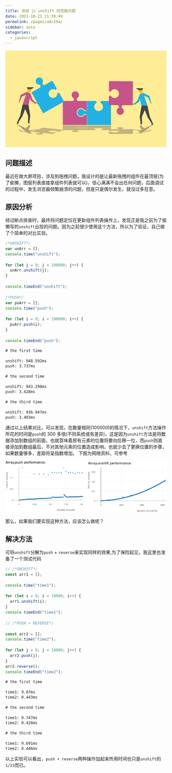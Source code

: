 ```yaml
---
title: 说说 js unshift 的性能问题
date: 2022-10-23 21:39:49
permalink: /pages/adc19a/
sidebar: auto
categories:
  - javascript
---
```

![性能对比图](../../../.vuepress/public/post/share/javascript/array-unshift-performance/js-arr-unshift-push.jpeg)


## 问题描述

最近在做大屏项目，涉及到拖拽问题，我设计的是让最新拖拽的组件在最顶层(为了偷懒，图层列表直接拿组件列表就可以)，信心满满不会出任何问题，后面调试的过程中，发生浏览器频繁崩溃的问题，但是只是偶尔发生，就没过多在意。

## 原因分析

经过断点排查时，最终将问题定位在更新组件列表操作上，发现正是我之前为了偷懒写的`unshift`出现的问题。因为之前很少使用这个方法，所以为了验证，自己做了个简单的对比实验。

```js
/*UNSHIFT*/
var unArr = [];
console.time("unshift");

for (let j = 0; j < 100000; j++) {
  unArr.unshift(j);
}

console.timeEnd("unshift");

/*PUSH*/
var puArr = [];
console.time("push");

for (let i = 0; i < 100000; i++) {
  puArr.push(i);
}

console.timeEnd("push");
```

```shell
# the first time

unshift: 948.592ms
push: 3.737ms

# the second time

unshift: 943.298ms
push: 3.428ms

# the third time

unshift: 936.947ms
push: 3.403ms
```

通过以上结果对比，可以发现，在数量相同(100000)的情况下，`unshift`方法操作所花的时间是`push`的 300 多倍(不同系统或有差异)，这是因为`unshift`方法是将数据添加到数组的前面，也就意味着原有元素的位置将要向后移一位，而`push`则直接添加到数组最后，不对其他元素的位置造成影响，也就少去了更换位置的步骤，如果数量够多，差距将呈指数增加。
下图为网络资料，可参考

![问题图片](../../../.vuepress/public/post/share/javascript/array-unshift-performance/unshift-push-performance.jpeg)

那么，如果我们要实现这种方法，应该怎么做呢？

## 解决方法

可将`unshift`分解为`push` + `reverse`来实现同样的效果,为了保险起见，我这里也准备了一个测试代码

```js
// /*UNSHIFT*/
const arr1 = [];

console.time("time1");

for (let i = 0; i < 10000; i++) {
  arr1.unshift(i);
}
console.timeEnd("time1");

// /*PUSH + REVERSE*/

const arr2 = [];
console.time("time2");

for (let j = 0; j < 10000; j++) {
  arr2.push(j);
}
arr2.reverse();
console.timeEnd("time2");
```

```shell
# the first time

time1: 9.87ms
time2: 0.443ms

# the second time

time1: 9.747ms
time2: 0.428ms

# the third time

time1: 9.691ms
time2: 0.446ms
```

以上实验可以看出，`push + reverse`两种操作加起来所用时间也只是`unshift`的`1/22`而已。
